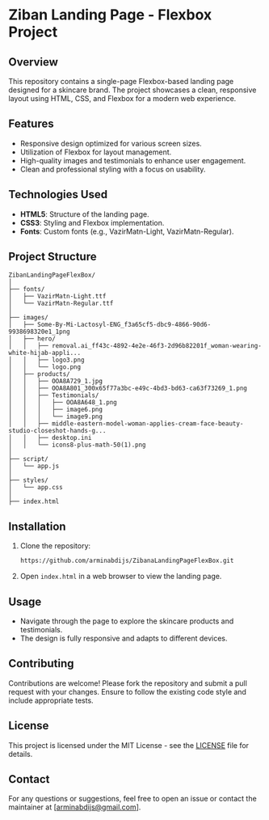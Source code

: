 # Ziban Landing Page - Flexbox Project

## Overview
This repository contains a single-page Flexbox-based landing page designed for a skincare brand. The project showcases a clean, responsive layout using HTML, CSS, and Flexbox for a modern web experience.

## Features
- Responsive design optimized for various screen sizes.
- Utilization of Flexbox for layout management.
- High-quality images and testimonials to enhance user engagement.
- Clean and professional styling with a focus on usability.

## Technologies Used
- **HTML5**: Structure of the landing page.
- **CSS3**: Styling and Flexbox implementation.
- **Fonts**: Custom fonts (e.g., VazirMatn-Light, VazirMatn-Regular).

## Project Structure
```
ZibanLandingPageFlexBox/
│
├── fonts/
│   ├── VazirMatn-Light.ttf
│   └── VazirMatn-Regular.ttf
│
├── images/
│   ├── Some-By-Mi-Lactosyl-ENG_f3a65cf5-dbc9-4866-90d6-9938698320e1_1png
│   ├── hero/
│   │   ├── removal.ai_ff43c-4892-4e2e-46f3-2d96b82201f_woman-wearing-white-hijab-appli...
│   │   ├── logo3.png
│   │   └── logo.png
│   ├── products/
│   │   ├── OOA8A729_1.jpg
│   │   ├── OOA8A801_300x65f77a3bc-e49c-4bd3-bd63-ca63f73269_1.png
│   │   ├── Testimonials/
│   │   │   ├── OOA8A648_1.png
│   │   │   ├── image6.png
│   │   │   └── image9.png
│   │   ├── middle-eastern-model-woman-applies-cream-face-beauty-studio-closeshot-hands-g...
│   │   ├── desktop.ini
│   │   └── icons8-plus-math-50(1).png
│
├── script/
│   └── app.js
│
├── styles/
│   └── app.css
│
├── index.html
```

## Installation
1. Clone the repository:
   ```bash
   https://github.com/arminabdijs/ZibanaLandingPageFlexBox.git
   ```
2. Open `index.html` in a web browser to view the landing page.

## Usage
- Navigate through the page to explore the skincare products and testimonials.
- The design is fully responsive and adapts to different devices.

## Contributing
Contributions are welcome! Please fork the repository and submit a pull request with your changes. Ensure to follow the existing code style and include appropriate tests.

## License
This project is licensed under the MIT License - see the [LICENSE](LICENSE) file for details.

## Contact
For any questions or suggestions, feel free to open an issue or contact the maintainer at [arminabdijs@gmail.com].